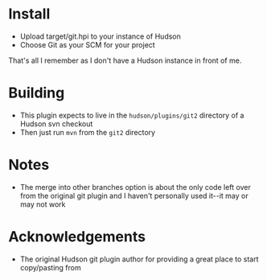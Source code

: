 
Install
=======

* Upload target/git.hpi to your instance of Hudson
* Choose Git as your SCM for your project

That's all I remember as I don't have a Hudson instance in front of me.

Building
========

* This plugin expects to live in the `hudson/plugins/git2` directory of a Hudson svn checkout
* Then just run `mvn` from the `git2` directory

Notes
=====

* The merge into other branches option is about the only code left over from the original git plugin and I haven't personally used it--it may or may not work

Acknowledgements
================

* The original Hudson git plugin author for providing a great place to start copy/pasting from

